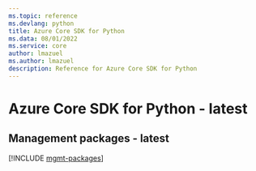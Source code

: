 ```yaml
---
ms.topic: reference
ms.devlang: python
title: Azure Core SDK for Python
ms.data: 08/01/2022
ms.service: core
author: lmazuel
ms.author: lmazuel
description: Reference for Azure Core SDK for Python
---
```

# Azure Core SDK for Python - latest

## Management packages - latest
[!INCLUDE [mgmt-packages](core-mgmt-index.md)]